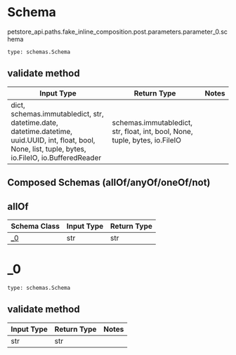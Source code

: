 # Schema
petstore_api.paths.fake_inline_composition.post.parameters.parameter_0.schema
```
type: schemas.Schema
```

## validate method
Input Type | Return Type | Notes
------------ | ------------- | -------------
dict, schemas.immutabledict, str, datetime.date, datetime.datetime, uuid.UUID, int, float, bool, None, list, tuple, bytes, io.FileIO, io.BufferedReader | schemas.immutabledict, str, float, int, bool, None, tuple, bytes, io.FileIO |

## Composed Schemas (allOf/anyOf/oneOf/not)
## allOf
Schema Class | Input Type | Return Type
------------ | ---------- | -----------
[_0](#_0) | str | str

# _0
```
type: schemas.Schema
```

## validate method
Input Type | Return Type | Notes
------------ | ------------- | -------------
str | str |
